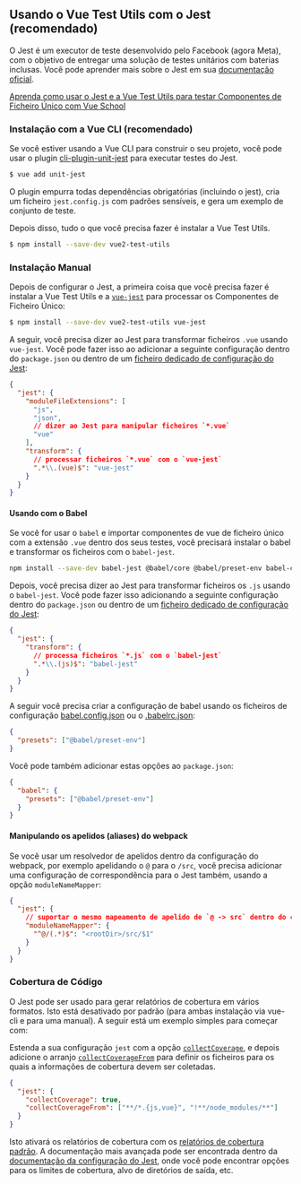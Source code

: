 ## Usando o Vue Test Utils com o Jest (recomendado)

O Jest é um executor de teste desenvolvido pelo Facebook (agora Meta), com o objetivo de entregar uma solução de testes unitários com baterias inclusas. Você pode aprender mais sobre o Jest em sua [documentação oficial](https://jestjs.io/).

<div class="vueschool"><a href="https://vueschool.io/courses/learn-how-to-test-vuejs-components?friend=vuejs" target="_blank" rel="sponsored noopener" title="Aprenda como usar o Jest e a Vue Test Utils para testar Componentes de Ficheiro Único com Vue School">Aprenda como usar o Jest e a Vue Test Utils para testar Componentes de Ficheiro Único com Vue School</a></div>

### Instalação com a Vue CLI (recomendado)

Se você estiver usando a Vue CLI para construir o seu projeto, você pode usar o plugin [cli-plugin-unit-jest](https://cli.vuejs.org/core-plugins/unit-jest.html) para executar testes do Jest.

```bash
$ vue add unit-jest
```

O plugin empurra todas dependências obrigatórias (incluindo o jest), cria um ficheiro `jest.config.js` com padrões sensíveis, e gera um exemplo de conjunto de teste.

Depois disso, tudo o que você precisa fazer é instalar a Vue Test Utils.

```bash
$ npm install --save-dev vue2-test-utils
```

### Instalação Manual

Depois de configurar o Jest, a primeira coisa que você precisa fazer é instalar a Vue Test Utils e a [`vue-jest`](https://github.com/vuejs/vue-jest) para processar os Componentes de Ficheiro Único:

```bash
$ npm install --save-dev vue2-test-utils vue-jest
```

A seguir, você precisa dizer ao Jest para transformar ficheiros `.vue` usando `vue-jest`. Você pode fazer isso ao adicionar a seguinte configuração dentro do `package.json` ou dentro de um [ficheiro dedicado de configuração do Jest](https://jestjs.io/docs/en/configuration):

```json
{
  "jest": {
    "moduleFileExtensions": [
      "js",
      "json",
      // dizer ao Jest para manipular ficheiros `*.vue`
      "vue"
    ],
    "transform": {
      // processar ficheiros `*.vue` com o `vue-jest`
      ".*\\.(vue)$": "vue-jest"
    }
  }
}
```

#### Usando com o Babel

Se você for usar o `babel` e importar componentes de vue de ficheiro único com a extensão `.vue` dentro dos seus testes, você precisará instalar o babel e transformar os ficheiros com o `babel-jest`.

```bash
npm install --save-dev babel-jest @babel/core @babel/preset-env babel-core@^7.0.0-bridge.0
```

Depois, você precisa dizer ao Jest para transformar ficheiros os `.js` usando o `babel-jest`. Você pode fazer isso adicionando a seguinte configuração dentro do `package.json` ou dentro de um [ficheiro dedicado de configuração do Jest](https://jestjs.io/docs/en/configuration):

```json
{
  "jest": {
    "transform": {
      // processa ficheiros `*.js` com o `babel-jest`
      ".*\\.(js)$": "babel-jest"
    }
  }
}
```

A seguir você precisa criar a configuração de babel usando os ficheiros de configuração [babel.config.json](https://babeljs.io/docs/en/configuration#babelconfigjson) ou o [.babelrc.json](https://babeljs.io/docs/en/configuration#babelrcjson):

```json
{
  "presets": ["@babel/preset-env"]
}
```

Você pode também adicionar estas opções ao `package.json`:

```json
{
  "babel": {
    "presets": ["@babel/preset-env"]
  }
}
```

#### Manipulando os apelidos (aliases) do webpack

Se você usar um resolvedor de apelidos dentro da configuração do webpack, por exemplo apelidando o `@` para o `/src`, você precisa adicionar uma configuração de correspondência para o Jest também, usando a opção `moduleNameMapper`:

```json
{
  "jest": {
    // suportar o mesmo mapeamento de apelido de `@ -> src` dentro do código fonte.
    "moduleNameMapper": {
      "^@/(.*)$": "<rootDir>/src/$1"
    }
  }
}
```

### Cobertura de Código

O Jest pode ser usado para gerar relatórios de cobertura em vários formatos. Isto está desativado por padrão (para ambas instalação via vue-cli e para uma manual). A seguir está um exemplo simples para começar com:

Estenda a sua configuração `jest` com a opção [`collectCoverage`](https://jestjs.io/docs/en/configuration#collectcoverage-boolean), e depois adicione o arranjo [`collectCoverageFrom`](https://jestjs.io/docs/en/configuration#collectcoveragefrom-array) para definir os ficheiros para os quais a informações de cobertura devem ser coletadas.

```json
{
  "jest": {
    "collectCoverage": true,
    "collectCoverageFrom": ["**/*.{js,vue}", "!**/node_modules/**"]
  }
}
```

Isto ativará os relatórios de cobertura com os [relatórios de cobertura padrão](https://jestjs.io/docs/en/configuration#coveragereporters-array-string). A documentação mais avançada pode ser encontrada dentro da [documentação da configuração do Jest](https://jestjs.io/docs/en/configuration#collectcoverage-boolean), onde você pode encontrar opções para os limites de cobertura, alvo de diretórios de saída, etc.
